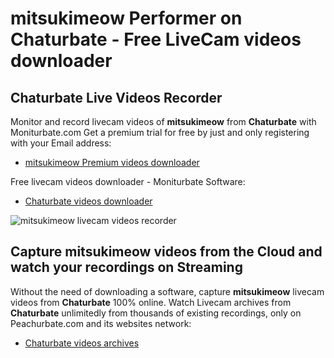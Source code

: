 # mitsukimeow Performer on Chaturbate - Free LiveCam videos downloader

## Chaturbate Live Videos Recorder

Monitor and record livecam videos of **mitsukimeow** from **Chaturbate** with Moniturbate.com
Get a premium trial for free by just and only registering with your Email address:
* [mitsukimeow Premium videos downloader](https://moniturbate.com/request-demo-licence-key.html)

Free livecam videos downloader - Moniturbate Software:
* [Chaturbate videos downloader](https://moniturbate.com/moniturbate-download-software.html)

![mitsukimeow livecam videos recorder](https://peachurnet.com/templates/moniturbate-software.png)


## Capture mitsukimeow videos from the Cloud and watch your recordings on Streaming

Without the need of downloading a software, capture **mitsukimeow** livecam videos from **Chaturbate** 100% online.
Watch Livecam archives from **Chaturbate** unlimitedly from thousands of existing recordings, only on Peachurbate.com and its websites network:
* [Chaturbate videos archives](https://peachurnet.com/)